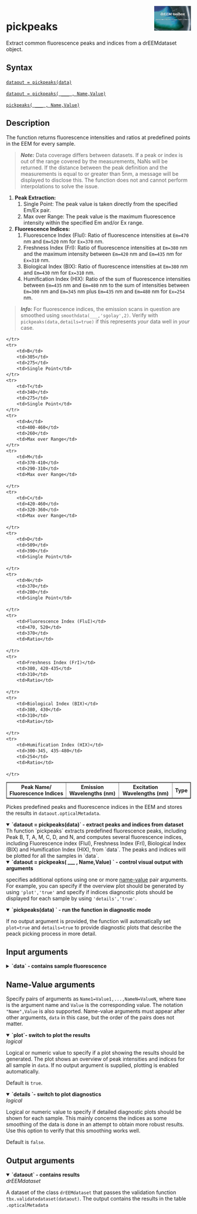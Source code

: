 <img src="top right corner logo.png" width="100" height="auto" align="right"/>

# pickpeaks
Extract common fluorescence peaks and indices from a drEEMdataset object.




## Syntax
[`dataout = pickpeaks(data)`](#syntax1)


[`dataout = pickpeaks( ___ , Name,Value)`](#syntax2)

[`pickpeaks( ___ , Name,Value)`](#syntax3)

## Description

The function returns fluorescence intensities and ratios at predefined points in the EEM for every sample.

> ***Note:*** Data coverage differs between datasets. If a peak or index is out of the range covered by the measurements, NaNs will be returned. If the distance between the peak definition and the measurements is equal to or greater than 5nm, a message will be displayed to disclose this. The function does not and cannot perform interpolations to solve the issue.

1. **Peak Extraction:**<br>
	1. Single Point: The peak value is taken directly from the specified Em/Ex pair.
	2. Max over Range: The peak value is the maximum fluorescence intensity within the specified Em and/or Ex range.
2. **Fluorescence Indices:**<br>
	1. Fluorescence Index (FluI): Ratio of fluorescence intensities at `Em=470` nm and `Em=520` nm for `Ex=370` nm.
	2. Freshness Index (FrI): Ratio of fluorescence intensities at `Em=380` nm and the maximum intensity between `Em=420` nm and `Em=435` nm for `Ex=310` nm.
	3. Biological Index (BIX): Ratio of fluorescence intensities at `Em=380` nm and `Em=430` nm for `Ex=310` nm.
	4. Humification Index (HIX): Ratio of the sum of fluorescence intensities between `Em=435` nm and `Em=480` nm to the sum of intensities between `Em=300` nm and `Em=345` nm plus `Em=435` nm and `Em=480` nm for `Ex=254` nm.

> ***Info:*** For fluorescence indices, the emission scans in question are smoothed using `smoothdata(___,'sgolay',2)`. Verify with `pickpeaks(data,details=true)` if this represents _your_ data well in _your_ case.

<table border="1">
    <tr>
        <th>Peak Name/ Fluorescence Indices</th>
        <th>Emission Wavelengths (nm)</th>
        <th>Excitation Wavelengths (nm)</th>
        <th>Type</th>

    </tr>
    <tr>
        <td>B</td>
        <td>305</td>
        <td>275</td>
        <td>Single Point</td>
    </tr>
    <tr>
        <td>T</td>
        <td>340</td>
        <td>275</td>
        <td>Single Point</td>
    </tr>
    <tr>
        <td>A</td>
        <td>400-460</td>
        <td>260</td>
        <td>Max over Range</td>
    </tr>
    <tr>
        <td>M</td>
        <td>370-410</td>
        <td>290-310</td>
        <td>Max over Range</td>

    </tr>
    <tr>
        <td>C</td>
        <td>420-460</td>
        <td>320-360</td>
        <td>Max over Range</td>

    </tr>
    <tr>
        <td>D</td>
        <td>509</td>
        <td>390</td>
        <td>Single Point</td>

    </tr>
    <tr>
        <td>N</td>
        <td>370</td>
        <td>280</td>
        <td>Single Point</td>

    </tr>
    <tr>
        <td>Fluorescence Index (FluI)</td>
        <td>470, 520</td>
        <td>370</td>
        <td>Ratio</td>

    </tr>
    <tr>
        <td>Freshness Index (FrI)</td>
        <td>380, 420-435</td>
        <td>310</td>
        <td>Ratio</td>

    </tr>
    <tr>
        <td>Biological Index (BIX)</td>
        <td>380, 430</td>
        <td>310</td>
        <td>Ratio</td>

    </tr>
    <tr>
        <td>Humification Index (HIX)</td>
        <td>300-345, 435-480</td>
        <td>254</td>
        <td>Ratio</td>

    </tr>
</table>

Pickes predefined peaks and fluorescence indices in the EEM and stores the results in `dataout.opticalMetadata`.

<details open>
<summary>
<b>`dataout = pickpeaks(data)` - extract peaks and indices from dataset</b>
</summary>
 <a name="syntax1"></a>
Th function `pickpeaks` extracts predefined fluorescence peaks, including Peak B, T, A, M, C, D, and N, and computes several fluorescence indices, including Fluorescence index (FluI), Freshness Index (FrI), Biological Index (BIX) and Humification Index (HIX), from `data`. The peaks and indices will be plotted for all the samples in `data`.

</details>


<details open>
<summary>
<b>`dataout = pickpeaks( ___ , Name,Value) ` - control visual output with arguments </b>
</summary>
<a name="syntax2"></a>

specifies additional options using one or more [name-value](#NameValue) pair arguments. For example, you can specify if the overview plot should be generated by using `'plot','true'` and specify if indices diagnostic plots should be displayed for each sample by using `'details','true'`. 

</details>

<details open>
<summary>
<b>`pickpeaks(data) ` - run the function in diagnostic mode</b>
</summary>
<a name="syntax3"></a>

If no output argument is provided, the function will automatically set `plot=true` and `details=true` to provide diagnostic plots that describe the peack picking process in more detail.

</details>

## Input arguments
<details>
    <summary><b>`data` - contains sample fluorescence</b></summary>
    <i>drEEMdataset</i>
        
A dataset of the class `drEEMdataset` that passes the validation function `tbx.validatedataset(data)`.

</details>



## Name-Value arguments
Specify pairs of arguments as `Name1=Value1,...,NameN=ValueN`, where `Name` is the argument name and `Value` is the corresponding value. The notation `"Name",Value` is also supported. Name-value arguments must appear after other arguments, `data` in this case, but the order of the pairs does not matter. 
<a name="NameValue"></a>

<details open>
    <summary><b>`plot`- switch to plot the results</b></summary>
    <i>logical</i>

Logical or numeric value to specify if a plot showing the results should be generated. The plot shows an overview of peak intensities and indices for all sample in `data`. If no output argument is supplied, plotting is enabled automatically.

Default is `true`.

</details>


<details open>
    <summary><b>`details `- switch to plot diagnostics</b></summary>
    <i>logical</i>

Logical or numeric value to specify if detailed diagnostic plots should be shown for each sample. This mainly concerns the indices as some smoothing of the data is done in an attempt to obtain more robust results. Use this option to verify that this smoothing works well.

Default is `false`.

</details>

## Output arguments

<details open>
    <summary><b>`dataout` - contains results</b></summary>
    <i>drEEMdataset</i>
        
A dataset of the class `drEEMdataset` that passes the validation function `tbx.validatedataset(dataout)`. The output contains the results in the table `.opticalMetadata`
</details>